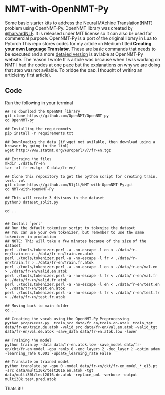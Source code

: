 # NMT-with-OpenNMT-Py


Some basic starter kits to address the Neural MAchine Translation(NMT) problem using OpenNMT-Py. OpenNMT library was created by [@harvardNLP](https://twitter.com/harvardnlp/). It is released under MIT license so it can also be used for commercial purpose. OpenNMT-Py is a port of the original library in Lua to Pytorch This repo stores codes for my article on Medium titled __Creating your own Language Translator__. These are basic commands that needs to be executed and a more [detailed version](http://opennmt.net/OpenNMT-py/extended.html) is avilable at OpenNMT-Py website. The reason I wrote this article was because when I was working on NMT I had the codes at one place but the explanations on why we are doing that step was not avilable. To bridge the gap, I thought of writing an article(my first article).


## Code

Run the following in your terminal
```shell
## To download the OpenNMT library
git clone https://github.com/OpenNMT/OpenNMT-py
cd OpenNMT-py

## Installing the requiremnets
pip install -r requirements.txt

## Downloading the data (if wget not avilable, then download using a browser by going to the link)
wget http://www.statmt.org/europarl/v7/fr-en.tgz

## Extraing the files
mkdir ./data/fr-en
tar -xf fr-en.tgz -C data/fr-en/

## Clone this repository to get the python script for creating train, test, val
git clone https://github.com/R1j1t/NMT-with-OpenNMT-Py.git
cd NMT-with-OpenNMT-Py

## This will create 3 divisons in the dataset
python3 dataset_split.py

cd ..


## Install `perl`
## Run the default tokenizer script to tokenize the dataset
## You can use your own tokenizer, but remember to use the same tokenizer in production
## NOTE: This will take a few minutes because of the size of the dataset
perl ./tools/tokenizer.perl -a -no-escape -l en < ./data/fr-en/train.en > ./data/fr-en/train.en.atok
perl ./tools/tokenizer.perl -a -no-escape -l fr < ./data/fr-en/train.fr > ./data/fr-en/train.fr.atok
perl ./tools/tokenizer.perl -a -no-escape -l en < ./data/fr-en/val.en > ./data/fr-en/valid.en.atok
perl ./tools/tokenizer.perl -a -no-escape -l fr < ./data/fr-en/val.fr > ./data/fr-en/valid.fr.atok
perl ./tools/tokenizer.perl -a -no-escape -l en < ./data/fr-en/test.en > ./data/fr-en/test.en.atok
perl ./tools/tokenizer.perl -a -no-escape -l fr < ./data/fr-en/test.fr > ./data/fr-en/test.fr.atok

## Moving back to main folder
cd ..

## Creating the vocab using the OpenNMT-Py Preprocessing
python preprocess.py -train_src data/fr-en/train.en.atok -train_tgt data/fr-en/train.de.atok -valid_src data/fr-en/val.en.atok -valid_tgt data/fr-en/val.de.atok -save_data data/fr-en.atok.low -lower

## Training the model
python train.py -data data/fr-en.atok.low -save_model data/fr-en/ckt/fr-en_model -gpu_ranks 0 -enc_layers 2 -dec_layer 2 -optim adam -learning_rate 0.001 -update_learning_rate False

## Translate on trained model
python translate.py -gpu 0 -model data/fr-en/ckt/fr-en_model_*_e13.pt -src data/multi30k/test2016.en.atok -tgt data/multi30k/test2016.de.atok -replace_unk -verbose -output multi30k.test.pred.atok
```

Thats it!!
